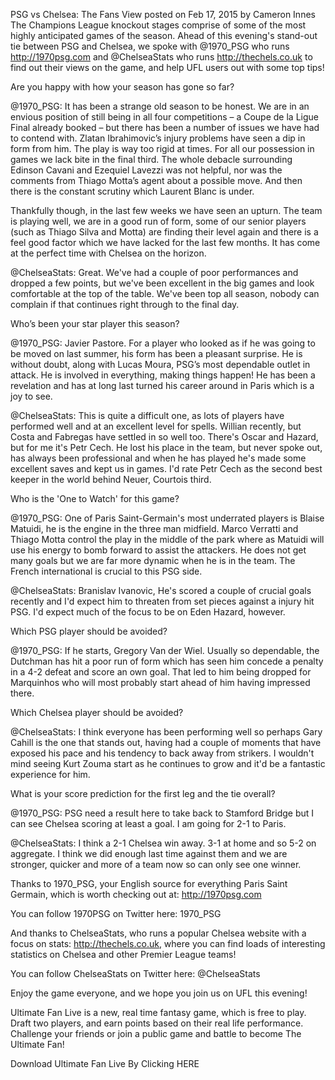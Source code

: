 PSG vs Chelsea: The Fans View
posted on Feb 17, 2015 by Cameron Innes
The Champions League knockout stages comprise of some of the most highly anticipated games of the season. Ahead of this evening's stand-out tie between PSG and Chelsea, we spoke with @1970_PSG who runs http://1970psg.com and @ChelseaStats who runs http://thechels.co.uk to find out their views on the game, and help UFL users out with some top tips!

Are you happy with how your season has gone so far?

@1970_PSG: It has been a strange old season to be honest. We are in an envious position of still being in all four competitions – a Coupe de la Ligue Final already booked – but there has been a number of issues we have had to contend with. Zlatan Ibrahimovic’s injury problems have seen a dip in form from him. The play is way too rigid at times. For all our possession in games we lack bite in the final third. The whole debacle surrounding Edinson Cavani and Ezequiel Lavezzi was not helpful, nor was the comments from Thiago Motta’s agent about a possible move. And then there is the constant scrutiny which Laurent Blanc is under.

Thankfully though, in the last few weeks we have seen an upturn. The team is playing well, we are in a good run of form, some of our senior players (such as Thiago Silva and Motta) are finding their level again and there is a feel good factor which we have lacked for the last few months. It has come at the perfect time with Chelsea on the horizon.

@ChelseaStats: Great. We've had a couple of poor performances and dropped a few points, but we've been excellent in the big games and look comfortable at the top of the table. We've been top all season, nobody can complain if that continues right through to the final day.

Who’s been your star player this season?

@1970_PSG: Javier Pastore. For a player who looked as if he was going to be moved on last summer, his form has been a pleasant surprise. He is without doubt, along with Lucas Moura, PSG’s most dependable outlet in attack. He is involved in everything, making things happen! He has been a revelation and has at long last turned his career around in Paris which is a joy to see.

@ChelseaStats: This is quite a difficult one, as lots of players have performed well and at an excellent level for spells. Willian recently, but Costa and Fabregas have settled in so well too. There's Oscar and Hazard, but for me it's Petr Cech. He lost his place in the team, but never spoke out, has always been professional and when he has played he's made some excellent saves and kept us in games. I'd rate Petr Cech as the second best keeper in the world behind Neuer, Courtois third.

Who is the 'One to Watch' for this game?

@1970_PSG: One of Paris Saint-Germain's most underrated players is Blaise Matuidi, he is the engine in the three man midfield. Marco Verratti and Thiago Motta control the play in the middle of the park where as Matuidi will use his energy to bomb forward to assist the attackers. He does not get many goals but we are far more dynamic when he is in the team. The French international is crucial to this PSG side.

@ChelseaStats: Branislav Ivanovic, He's scored a couple of crucial goals recently and I'd expect him to threaten from set pieces against a injury hit PSG. I'd expect much of the focus to be on Eden Hazard, however.

Which PSG player should be avoided?

@1970_PSG: If he starts, Gregory Van der Wiel. Usually so dependable, the Dutchman has hit a poor run of form which has seen him concede a penalty in a 4-2 defeat and score an own goal. That led to him being dropped for Marquinhos who will most probably start ahead of him having impressed there.

Which Chelsea player should be avoided?

@ChelseaStats: I think everyone has been performing well so perhaps Gary Cahill is the one that stands out, having had a couple of moments that have exposed his pace and his tendency to back away from strikers. I wouldn't mind seeing Kurt Zouma start as he continues to grow and it'd be a fantastic experience for him.

What is your score prediction for the first leg and the tie overall?

@1970_PSG: PSG need a result here to take back to Stamford Bridge but I can see Chelsea scoring at least a goal. I am going for 2-1 to Paris.

@ChelseaStats: I think a 2-1 Chelsea win away. 3-1 at home and so 5-2 on aggregate. I think we did enough last time against them and we are stronger, quicker and more of a team now so can only see one winner.

Thanks to 1970_PSG, your English source for everything Paris Saint Germain, which is worth checking out at: http://1970psg.com

You can follow 1970PSG on Twitter here: 1970_PSG

And thanks to ChelseaStats, who runs a popular Chelsea website with a focus on stats: http://thechels.co.uk, where you can find loads of interesting statistics on Chelsea and other Premier League teams!

You can follow ChelseaStats on Twitter here: @ChelseaStats

Enjoy the game everyone, and we hope you join us on UFL this evening!

Ultimate Fan Live is a new, real time fantasy game, which is free to play. Draft two players, and earn points based on their real life performance. Challenge your friends or join a public game and battle to become The Ultimate Fan!

Download Ultimate Fan Live By Clicking HERE

